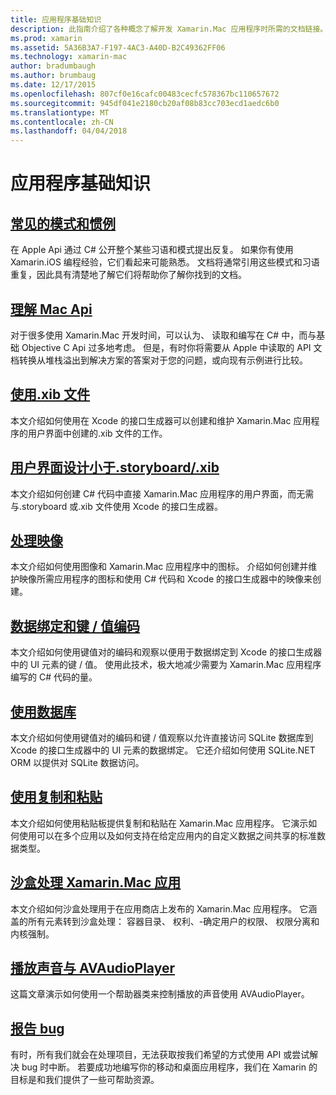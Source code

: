 ```yaml
---
title: 应用程序基础知识
description: 此指南介绍了各种概念了解开发 Xamarin.Mac 应用程序时所需的文档链接。
ms.prod: xamarin
ms.assetid: 5A36B3A7-F197-4AC3-A40D-B2C49362FF06
ms.technology: xamarin-mac
author: bradumbaugh
ms.author: brumbaug
ms.date: 12/17/2015
ms.openlocfilehash: 807cf0e16cafc00483cecfc578367bc110657672
ms.sourcegitcommit: 945df041e2180cb20af08b83cc703ecd1aedc6b0
ms.translationtype: MT
ms.contentlocale: zh-CN
ms.lasthandoff: 04/04/2018
---
```

# <a name="application-fundamentals"></a>应用程序基础知识

## <a name="common-patterns-and-idiomsmacapp-fundamentalspatternsmd"></a>[常见的模式和惯例](~/mac/app-fundamentals/patterns.md)

在 Apple Api 通过 C# 公开整个某些习语和模式提出反复。 如果你有使用 Xamarin.iOS 编程经验，它们看起来可能熟悉。 文档将通常引用这些模式和习语重复，因此具有清楚地了解它们将帮助你了解你找到的文档。

## <a name="understanding-mac-apismacapp-fundamentalsmac-apismd"></a>[理解 Mac Api](~/mac/app-fundamentals/mac-apis.md)

对于很多使用 Xamarin.Mac 开发时间，可以认为、 读取和编写在 C# 中，而与基础 Objective C Api 过多地考虑。 但是，有时你将需要从 Apple 中读取的 API 文档转换从堆栈溢出到解决方案的答案对于您的问题，或向现有示例进行比较。

## <a name="working-with-xib-filesmacapp-fundamentalsxibmd"></a>[使用.xib 文件](~/mac/app-fundamentals/xib.md)

本文介绍如何使用在 Xcode 的接口生成器可以创建和维护 Xamarin.Mac 应用程序的用户界面中创建的.xib 文件的工作。

## <a name="storyboardxib-less-user-interface-designmacapp-fundamentalsxibless-uimd"></a>[用户界面设计小于.storyboard/.xib](~/mac/app-fundamentals/xibless-ui.md)

本文介绍如何创建 C# 代码中直接 Xamarin.Mac 应用程序的用户界面，而无需与.storyboard 或.xib 文件使用 Xcode 的接口生成器。

## <a name="working-with-imagesmacapp-fundamentalsimagemd"></a>[处理映像](~/mac/app-fundamentals/image.md)

本文介绍如何使用图像和 Xamarin.Mac 应用程序中的图标。 介绍如何创建并维护映像所需应用程序的图标和使用 C# 代码和 Xcode 的接口生成器中的映像来创建。

## <a name="data-binding-and-key-value-codingmacapp-fundamentalsdatabindingmd"></a>[数据绑定和键 / 值编码](~/mac/app-fundamentals/databinding.md)

本文介绍如何使用键值对的编码和观察以便用于数据绑定到 Xcode 的接口生成器中的 UI 元素的键 / 值。 使用此技术，极大地减少需要为 Xamarin.Mac 应用程序编写的 C# 代码的量。 

## <a name="working-with-databasesmacapp-fundamentalsdatabasesmd"></a>[使用数据库](~/mac/app-fundamentals/databases.md)

本文介绍如何使用键值对的编码和键 / 值观察以允许直接访问 SQLite 数据库到 Xcode 的接口生成器中的 UI 元素的数据绑定。 它还介绍如何使用 SQLite.NET ORM 以提供对 SQLite 数据访问。

## <a name="working-with-copy-and-pastemacapp-fundamentalscopy-pastemd"></a>[使用复制和粘贴](~/mac/app-fundamentals/copy-paste.md)

本文介绍如何使用粘贴板提供复制和粘贴在 Xamarin.Mac 应用程序。 它演示如何使用可以在多个应用以及如何支持在给定应用内的自定义数据之间共享的标准数据类型。

## <a name="sandboxing-a-xamarinmac-appmacapp-fundamentalssandboxingmd"></a>[沙盒处理 Xamarin.Mac 应用](~/mac/app-fundamentals/sandboxing.md)

本文介绍如何沙盒处理用于在应用商店上发布的 Xamarin.Mac 应用程序。 它涵盖的所有元素转到沙盒处理： 容器目录、 权利、-确定用户的权限、 权限分离和内核强制。

## <a name="playing-sound-with-avaudioplayermacapp-fundamentalssoundsmd"></a>[播放声音与 AVAudioPlayer](~/mac/app-fundamentals/sounds.md)

这篇文章演示如何使用一个帮助器类来控制播放的声音使用 AVAudioPlayer。

## <a name="reporting-bugsmacapp-fundamentalstroubleshootingmd"></a>[报告 bug](~/mac/app-fundamentals/troubleshooting.md)

有时，所有我们就会在处理项目，无法获取按我们希望的方式使用 API 或尝试解决 bug 时中断。 若要成功地编写你的移动和桌面应用程序，我们在 Xamarin 的目标是和我们提供了一些可帮助资源。
